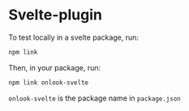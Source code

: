 # Svelte-plugin

To test locally in a svelte package, run:

```bash
npm link
```

Then, in your package, run:
```bash
npm link onlook-svelte
```
`onlook-svelte` is the package name in `package.json`

